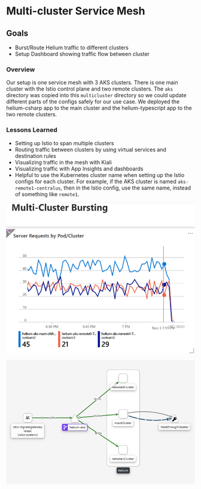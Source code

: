 # Multi-cluster Service Mesh

## Goals

- Burst/Route Helium traffic to different clusters​
- Setup Dashboard showing traffic flow between cluster​

### Overview

Our setup is one service mesh with 3 AKS clusters. There is one main cluster with the Istio control plane and two remote clusters. The `aks` directory was copied into this `multicluster` directory so we could update different parts of the configs safely for our use case. We deployed the helium-csharp app to the main cluster and the helium-typescript app to the two remote clusters.

### Lessons Learned

- Setting up Istio to span multiple clusters
- Routing traffic between clusters by using virtual services and destination rules
- Visualizing traffic in the mesh with Kiali
- Visualizing traffic with App Insights and dashboards
- Helpful to use the Kubernetes cluster name when setting up the Istio configs for each cluster. For example, if the AKS cluster is named `aks-remote1-centralus`, then in the Istio config, use the same name, instead of something like `remote1`.

![alt text](./images/multicluster-dashboard.png "Azure dashboard")

![alt text](./images/multicluster-kiali.png "Kiali service mesh graph")
